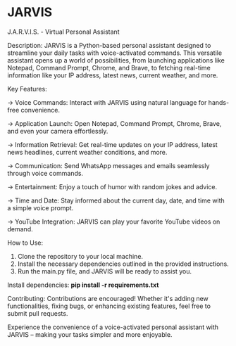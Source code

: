 # JARVIS

J.A.R.V.I.S. - Virtual Personal Assistant

Description:
JARVIS is a Python-based personal assistant designed to streamline your daily tasks with voice-activated commands. This versatile assistant opens up a world of possibilities, from launching applications like Notepad, Command Prompt, Chrome, and Brave, to fetching real-time information like your IP address, latest news, current weather, and more.

Key Features:

-> Voice Commands: Interact with JARVIS using natural language for hands-free convenience.

-> Application Launch: Open Notepad, Command Prompt, Chrome, Brave, and even your camera effortlessly.

-> Information Retrieval: Get real-time updates on your IP address, latest news headlines, current weather conditions, and more.

-> Communication: Send WhatsApp messages and emails seamlessly through voice commands.

-> Entertainment: Enjoy a touch of humor with random jokes and advice.

-> Time and Date: Stay informed about the current day, date, and time with a simple voice prompt.

-> YouTube Integration: JARVIS can play your favorite YouTube videos on demand.

How to Use:
1. Clone the repository to your local machine.
2. Install the necessary dependencies outlined in the provided instructions.
3. Run the main.py file, and JARVIS will be ready to assist you.

Install dependencies:
**pip install -r requirements.txt**

Contributing:
Contributions are encouraged! Whether it's adding new functionalities, fixing bugs, or enhancing existing features, feel free to submit pull requests.

Experience the convenience of a voice-activated personal assistant with JARVIS – making your tasks simpler and more enjoyable.

